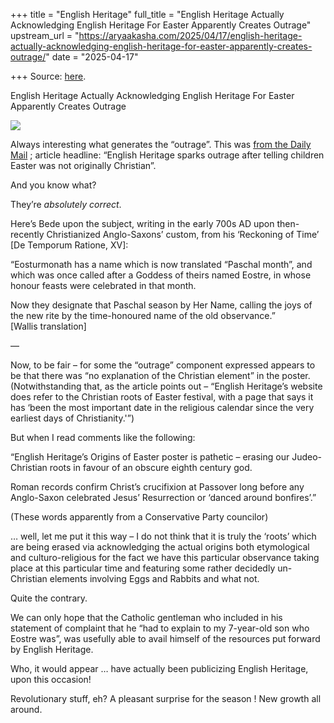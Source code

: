 +++
title = "English Heritage"
full_title = "English Heritage Actually Acknowledging English Heritage For Easter Apparently Creates Outrage"
upstream_url = "https://aryaakasha.com/2025/04/17/english-heritage-actually-acknowledging-english-heritage-for-easter-apparently-creates-outrage/"
date = "2025-04-17"

+++
Source: [here](https://aryaakasha.com/2025/04/17/english-heritage-actually-acknowledging-english-heritage-for-easter-apparently-creates-outrage/).

English Heritage Actually Acknowledging English Heritage For Easter Apparently Creates Outrage

![](https://aryaakasha.com/wp-content/uploads/2025/04/491171888_10171246223175574_3525887181478018933_n.jpg?w=660)

Always interesting what generates the “outrage”. This was [from the Daily Mail](https://www.dailymail.co.uk/news/article-14606383/English-Heritage-outrage-Easter-not-Christian.html) ; article headline: “English Heritage sparks outrage after telling children Easter was not originally Christian”.

And you know what?

They’re *absolutely correct*.

Here’s Bede upon the subject, writing in the early 700s AD upon then-recently Christianized Anglo-Saxons’ custom, from his ‘Reckoning of Time’ \[De Temporum Ratione, XV\]:

“Eosturmonath has a name which is now translated “Paschal month”, and which was once called after a Goddess of theirs named Eostre, in whose honour feasts were celebrated in that month.

Now they designate that Paschal season by Her Name, calling the joys of the new rite by the time-honoured name of the old observance.”  
\[Wallis translation\]

—

Now, to be fair – for some the “outrage” component expressed appears to be that there was “no explanation of the Christian element” in the poster. (Notwithstanding that, as the article points out – “English Heritage’s website does refer to the Christian roots of Easter festival, with a page that says it has ‘been the most important date in the religious calendar since the very earliest days of Christianity.'”)

But when I read comments like the following:

“English Heritage’s Origins of Easter poster is pathetic – erasing our Judeo-Christian roots in favour of an obscure eighth century god.

Roman records confirm Christ’s crucifixion at Passover long before any Anglo-Saxon celebrated Jesus’ Resurrection or ‘danced around bonfires’.”

(These words apparently from a Conservative Party councilor)

… well, let me put it this way – I do not think that it is truly the ‘roots’ which are being erased via acknowledging the actual origins both etymological and culturo-religious for the fact we have this particular observance taking place at this particular time and featuring some rather decidedly un-Christian elements involving Eggs and Rabbits and what not.

Quite the contrary.

We can only hope that the Catholic gentleman who included in his statement of complaint that he “had to explain to my 7-year-old son who Eostre was”, was usefully able to avail himself of the resources put forward by English Heritage.

Who, it would appear … have actually been publicizing English Heritage, upon this occasion!

Revolutionary stuff, eh? A pleasant surprise for the season ! New growth all around.
